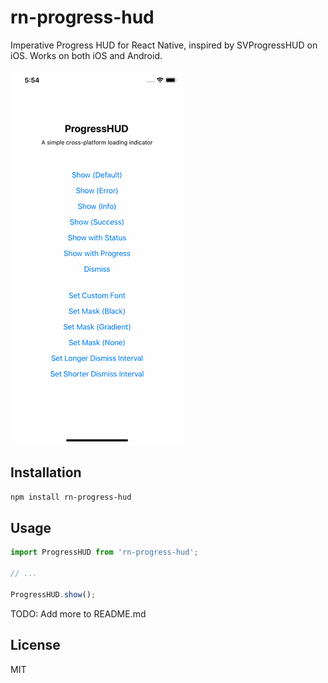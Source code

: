 # rn-progress-hud

Imperative Progress HUD for React Native, inspired by SVProgressHUD on iOS. Works on both iOS and Android.

![iOS Example](./progress_hud_ios_30.gif)

## Installation

```sh
npm install rn-progress-hud
```

## Usage

```js
import ProgressHUD from 'rn-progress-hud';

// ...

ProgressHUD.show();
```

TODO: Add more to README.md

## License

MIT
